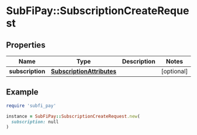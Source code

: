 # SubFiPay::SubscriptionCreateRequest

## Properties

| Name | Type | Description | Notes |
| ---- | ---- | ----------- | ----- |
| **subscription** | [**SubscriptionAttributes**](SubscriptionAttributes.md) |  | [optional] |

## Example

```ruby
require 'subfi_pay'

instance = SubFiPay::SubscriptionCreateRequest.new(
  subscription: null
)
```

